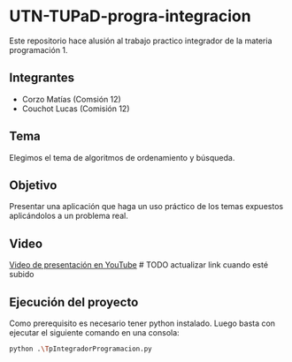 # UTN-TUPaD-progra-integracion
Este repositorio hace alusión al trabajo practico integrador de la materia programación 1.

## Integrantes
- Corzo Matías (Comsión 12)
- Couchot Lucas (Comisión 12)

## Tema
Elegimos el tema de algoritmos de ordenamiento y búsqueda.

## Objetivo
Presentar una aplicación que haga un uso práctico de los temas expuestos aplicándolos a un problema real.

## Video
[Video de presentación en YouTube](youtube.com) # TODO actualizar link cuando esté subido

## Ejecución del proyecto
Como prerequisito es necesario tener python instalado.
Luego basta con ejecutar el siguiente comando en una consola:
```bash
python .\TpIntegradorProgramacion.py
```
